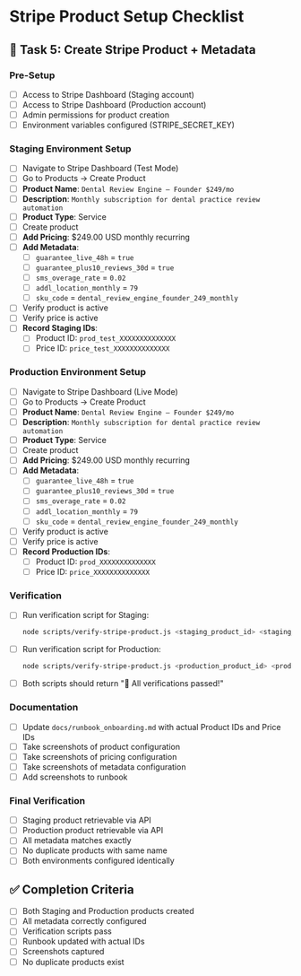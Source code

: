 # Stripe Product Setup Checklist

## 🎯 Task 5: Create Stripe Product + Metadata

### Pre-Setup
- [ ] Access to Stripe Dashboard (Staging account)
- [ ] Access to Stripe Dashboard (Production account)
- [ ] Admin permissions for product creation
- [ ] Environment variables configured (STRIPE_SECRET_KEY)

### Staging Environment Setup
- [ ] Navigate to Stripe Dashboard (Test Mode)
- [ ] Go to Products → Create Product
- [ ] **Product Name**: `Dental Review Engine — Founder $249/mo`
- [ ] **Description**: `Monthly subscription for dental practice review automation`
- [ ] **Product Type**: Service
- [ ] Create product
- [ ] **Add Pricing**: $249.00 USD monthly recurring
- [ ] **Add Metadata**:
  - [ ] `guarantee_live_48h` = `true`
  - [ ] `guarantee_plus10_reviews_30d` = `true`
  - [ ] `sms_overage_rate` = `0.02`
  - [ ] `addl_location_monthly` = `79`
  - [ ] `sku_code` = `dental_review_engine_founder_249_monthly`
- [ ] Verify product is active
- [ ] Verify price is active
- [ ] **Record Staging IDs**:
  - [ ] Product ID: `prod_test_XXXXXXXXXXXXXX`
  - [ ] Price ID: `price_test_XXXXXXXXXXXXXX`

### Production Environment Setup
- [ ] Navigate to Stripe Dashboard (Live Mode)
- [ ] Go to Products → Create Product
- [ ] **Product Name**: `Dental Review Engine — Founder $249/mo`
- [ ] **Description**: `Monthly subscription for dental practice review automation`
- [ ] **Product Type**: Service
- [ ] Create product
- [ ] **Add Pricing**: $249.00 USD monthly recurring
- [ ] **Add Metadata**:
  - [ ] `guarantee_live_48h` = `true`
  - [ ] `guarantee_plus10_reviews_30d` = `true`
  - [ ] `sms_overage_rate` = `0.02`
  - [ ] `addl_location_monthly` = `79`
  - [ ] `sku_code` = `dental_review_engine_founder_249_monthly`
- [ ] Verify product is active
- [ ] Verify price is active
- [ ] **Record Production IDs**:
  - [ ] Product ID: `prod_XXXXXXXXXXXXXX`
  - [ ] Price ID: `price_XXXXXXXXXXXXXX`

### Verification
- [ ] Run verification script for Staging:
  ```bash
  node scripts/verify-stripe-product.js <staging_product_id> <staging_price_id>
  ```
- [ ] Run verification script for Production:
  ```bash
  node scripts/verify-stripe-product.js <production_product_id> <production_price_id>
  ```
- [ ] Both scripts should return "🎉 All verifications passed!"

### Documentation
- [ ] Update `docs/runbook_onboarding.md` with actual Product IDs and Price IDs
- [ ] Take screenshots of product configuration
- [ ] Take screenshots of pricing configuration
- [ ] Take screenshots of metadata configuration
- [ ] Add screenshots to runbook

### Final Verification
- [ ] Staging product retrievable via API
- [ ] Production product retrievable via API
- [ ] All metadata matches exactly
- [ ] No duplicate products with same name
- [ ] Both environments configured identically

## ✅ Completion Criteria
- [ ] Both Staging and Production products created
- [ ] All metadata correctly configured
- [ ] Verification scripts pass
- [ ] Runbook updated with actual IDs
- [ ] Screenshots captured
- [ ] No duplicate products exist
